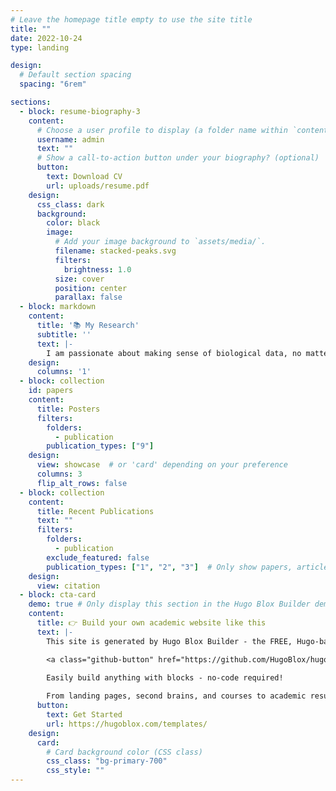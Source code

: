 ```yaml
---
# Leave the homepage title empty to use the site title
title: ""
date: 2022-10-24
type: landing

design:
  # Default section spacing
  spacing: "6rem"

sections:
  - block: resume-biography-3
    content:
      # Choose a user profile to display (a folder name within `content/authors/`)
      username: admin
      text: ""
      # Show a call-to-action button under your biography? (optional)
      button:
        text: Download CV
        url: uploads/resume.pdf
    design:
      css_class: dark
      background:
        color: black
        image:
          # Add your image background to `assets/media/`.
          filename: stacked-peaks.svg
          filters:
            brightness: 1.0
          size: cover
          position: center
          parallax: false
  - block: markdown
    content:
      title: '📚 My Research'
      subtitle: ''
      text: |-
        I am passionate about making sense of biological data, no matter where it comes from-whether it is unraveling the complexities of cancer, exploring pharmacogenomics, or diving into the genetic footprints left by our ancient ancestors. My work spans a wide range of projects, from decoding the regulatory landscapes of genomes to identifying how genetic variations influence drug responses and contribute to discoveries in precision medicine. Using bioinformatics, data science, and a sprinkle of machine learning magic, I love digging into big, complex datasets and finding the patterns that drive biology. It is the diversity of these projects that excites me—each one is a puzzle, and whether it is cancer biology, genomics, evolution, or drug discovery, I am always up for the challenge of connecting the dots and uncovering the stories hidden in the data.
    design:
      columns: '1'
  - block: collection
    id: papers
    content:
      title: Posters
      filters:
        folders:
          - publication
        publication_types: ["9"]
    design:
      view: showcase  # or 'card' depending on your preference
      columns: 3
      flip_alt_rows: false
  - block: collection
    content:
      title: Recent Publications
      text: ""
      filters:
        folders:
          - publication
        exclude_featured: false
        publication_types: ["1", "2", "3"]  # Only show papers, articles, and preprints
    design:
      view: citation
  - block: cta-card
    demo: true # Only display this section in the Hugo Blox Builder demo site
    content:
      title: 👉 Build your own academic website like this
      text: |-
        This site is generated by Hugo Blox Builder - the FREE, Hugo-based open source website builder trusted by 250,000+ academics like you.

        <a class="github-button" href="https://github.com/HugoBlox/hugo-blox-builder" data-color-scheme="no-preference: light; light: light; dark: dark;" data-icon="octicon-star" data-size="large" data-show-count="true" aria-label="Star HugoBlox/hugo-blox-builder on GitHub">Star</a>

        Easily build anything with blocks - no-code required!
        
        From landing pages, second brains, and courses to academic resumés, conferences, and tech blogs.
      button:
        text: Get Started
        url: https://hugoblox.com/templates/
    design:
      card:
        # Card background color (CSS class)
        css_class: "bg-primary-700"
        css_style: ""
---
```

